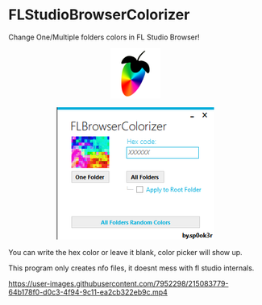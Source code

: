 # FLStudioBrowserColorizer
Change One/Multiple folders colors in FL Studio Browser!

<p align="center">
<img width="100" height="100" src="https://raw.githubusercontent.com/sp0ok3r/FLStudioBrowserColorizer/master/fl-studio-icon.png">
</p>

<p align="center">
<img width="312" height="263" src="https://raw.githubusercontent.com/sp0ok3r/FLStudioBrowserColorizer/master/flsbc_img.png">
</p>

You can write the hex color or leave it blank, color picker will show up.

This program only creates nfo files, it doesnt mess with fl studio internals.


https://user-images.githubusercontent.com/7952298/215083779-64b178f0-d0c3-4f94-9c11-ea2cb322eb9c.mp4

